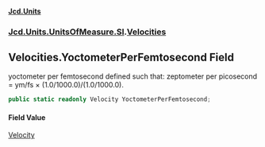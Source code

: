 #### [Jcd.Units](index 'index')
### [Jcd.Units.UnitsOfMeasure.SI](Jcd.Units.UnitsOfMeasure.SI 'Jcd.Units.UnitsOfMeasure.SI').[Velocities](Velocities 'Jcd.Units.UnitsOfMeasure.SI.Velocities')

## Velocities.YoctometerPerFemtosecond Field

yoctometer per femtosecond defined such that: zeptometer per picosecond = ym/fs × (1.0/1000.0)/(1.0/1000.0).

```csharp
public static readonly Velocity YoctometerPerFemtosecond;
```

#### Field Value
[Velocity](Velocity 'Jcd.Units.UnitTypes.Velocity')